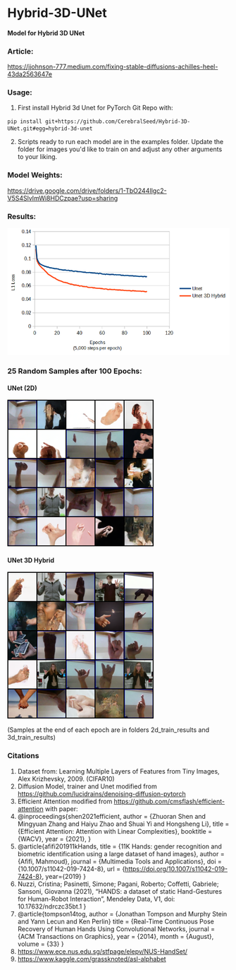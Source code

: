 # Hybrid-3D-UNet
#### Model for Hybrid 3D UNet


### Article:
https://jjohnson-777.medium.com/fixing-stable-diffusions-achilles-heel-43da2563647e

### Usage:
1. First install Hybrid 3d Unet for PyTorch Git Repo with: 

```
pip install git+https://github.com/CerebralSeed/Hybrid-3D-UNet.git#egg=hybrid-3d-unet
```

2. Scripts ready to run each model are in the examples folder. Update the folder for images you'd like to train on and adjust any other arguments to your liking.



### Model Weights: 

https://drive.google.com/drive/folders/1-TbO244Ilgc2-V5S4SlvImWi8HDCzpae?usp=sharing

### Results:

![alt text](https://github.com/CerebralSeed/Hybrid-3D-UNet/blob/main/compare-chart.jpg?raw=true)


### 25 Random Samples after 100 Epochs:

#### UNet (2D)

![alt text](https://github.com/CerebralSeed/Hybrid-3D-UNet/blob/main/2d_train_results/sample-100-loss-0.07358751328475774.png?raw=true)

#### UNet 3D Hybrid

![alt text](https://github.com/CerebralSeed/Hybrid-3D-UNet/blob/main/3d_train_results/sample-100-loss-0.05175705623235553.png)

(Samples at the end of each epoch are in folders 2d_train_results and 3d_train_results)


### Citations

1) Dataset from: Learning Multiple Layers of Features from Tiny Images, Alex Krizhevsky, 2009. (CIFAR10)
2) Diffusion Model, trainer and Unet modified from https://github.com/lucidrains/denoising-diffusion-pytorch
3) Efficient Attention modified from https://github.com/cmsflash/efficient-attention with paper:
4) @inproceedings{shen2021efficient,
    author = {Zhuoran Shen and Mingyuan Zhang and Haiyu Zhao and Shuai Yi and Hongsheng Li},
    title = {Efficient Attention: Attention with Linear Complexities},
    booktitle = {WACV},
    year = {2021},
}
5) @article{afifi201911kHands,
title = {11K Hands: gender recognition and biometric identification using a large dataset of hand images},
author = {Afifi, Mahmoud},
journal = {Multimedia Tools and Applications},
doi = {10.1007/s11042-019-7424-8},
url = {https://doi.org/10.1007/s11042-019-7424-8},
year={2019}
}
6) Nuzzi, Cristina; Pasinetti, Simone; Pagani, Roberto; Coffetti, Gabriele; Sansoni, Giovanna (2021), 
“HANDS: a dataset of static Hand-Gestures for Human-Robot Interaction”, 
Mendeley Data, V1, doi: 10.17632/ndrczc35bt.1
}
7) @article{tompson14tog,
  author = {Jonathan Tompson and Murphy Stein and Yann Lecun and Ken Perlin}
  title = {Real-Time Continuous Pose Recovery of Human Hands Using Convolutional Networks,
  journal = {ACM Transactions on Graphics},
  year = {2014},
  month = {August},
  volume = {33}
}
8) https://www.ece.nus.edu.sg/stfpage/elepv/NUS-HandSet/
9) https://www.kaggle.com/grassknoted/asl-alphabet
